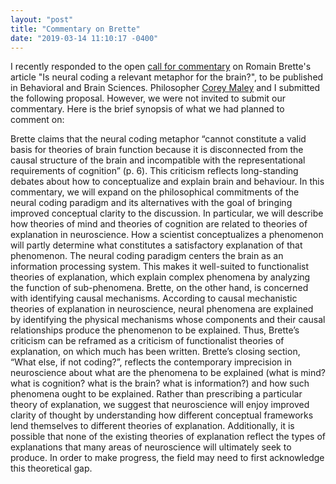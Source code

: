 ```yaml
---
layout: "post"
title: "Commentary on Brette"
date: "2019-03-14 11:10:17 -0400"
---
```


I recently responded to the open [call for commentary](https://www.cambridge.org/core/journals/behavioral-and-brain-sciences/information/calls-for-commentary/open-call-for-commentary-brette) on Romain Brette's article "Is neural coding a relevant metaphor for the brain?", to be published in Behavioral and Brain Sciences. Philosopher [Corey Maley](https://philosophy.ku.edu/corey-maley) and I submitted the following proposal. However, we were not invited to submit our commentary. Here is the brief synopsis of what we had planned to comment on:

Brette claims that the neural coding metaphor “cannot constitute a valid basis for theories of brain function because it is disconnected from the causal structure of the brain and incompatible with the representational requirements of cognition” (p. 6). This criticism reflects long-standing debates about how to conceptualize and explain brain and behaviour. In this commentary, we will expand on the philosophical commitments of the neural coding paradigm and its alternatives with the goal of bringing improved conceptual clarity to the discussion. In particular, we will describe how theories of mind and theories of cognition are related to theories of explanation in neuroscience. How a scientist conceptualizes a phenomenon will partly determine what constitutes a satisfactory explanation of that phenomenon. The neural coding paradigm centers the brain as an information processing system. This makes it well-suited to functionalist theories of explanation, which explain complex phenomena by analyzing the function of sub-phenomena. Brette, on the other hand, is concerned with identifying causal mechanisms. According to causal mechanistic theories of explanation in neuroscience, neural phenomena are explained by identifying the physical mechanisms whose components and their causal relationships produce the phenomenon to be explained. Thus, Brette’s criticism can be reframed as a criticism of functionalist theories of explanation, on which much has been written. Brette’s closing section, “What else, if not coding?”, reflects the contemporary imprecision in neuroscience about what are the phenomena to be explained (what is mind? what is cognition? what is the brain? what is information?) and how such phenomena ought to be explained. Rather than prescribing a particular theory of explanation, we suggest that neuroscience will enjoy improved clarity of thought by understanding how different conceptual frameworks lend themselves to different theories of explanation. Additionally, it is possible that none of the existing theories of explanation reflect the types of explanations that many areas of neuroscience will ultimately seek to produce. In order to make progress, the field may need to first acknowledge this theoretical gap.
